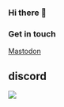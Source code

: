 ### Hi there 👋

<!--
**pkking/pkking** is a ✨ _special_ ✨ repository because its `README.md` (this file) appears on your GitHub profile.

Here are some ideas to get you started:

- 🔭 I’m currently working on ...
- 🌱 I’m currently learning ...
- 👯 I’m looking to collaborate on ...
- 🤔 I’m looking for help with ...
- 💬 Ask me about ...
- 📫 How to reach me: ...
- 😄 Pronouns: ...
- ⚡ Fun fact: ...
-->

### Get in touch
<a rel="me" href="https://fosstodon.org/@pkking">Mastodon</a>

## discord
![](https://dcbadge.limes.pink/api/shield/1072349424061255690)

